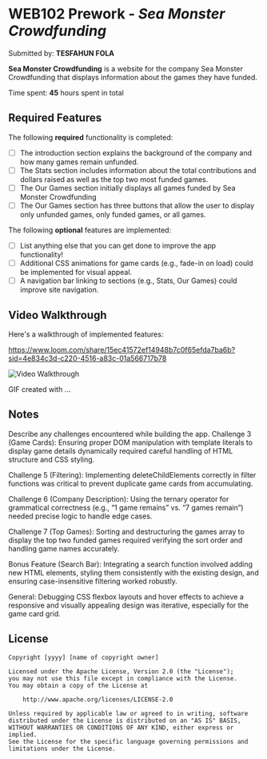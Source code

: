 # WEB102 Prework - *Sea Monster Crowdfunding*

Submitted by: **TESFAHUN FOLA**

**Sea Monster Crowdfunding** is a website for the company Sea Monster Crowdfunding that displays information about the games they have funded.

Time spent: **45** hours spent in total

## Required Features

The following **required** functionality is completed:

* [ ] The introduction section explains the background of the company and how many games remain unfunded.
* [ ] The Stats section includes information about the total contributions and dollars raised as well as the top two most funded games.
* [ ] The Our Games section initially displays all games funded by Sea Monster Crowdfunding
* [ ] The Our Games section has three buttons that allow the user to display only unfunded games, only funded games, or all games.

The following **optional** features are implemented:

* [ ] List anything else that you can get done to improve the app functionality!
* [ ]  Additional CSS animations for game cards (e.g., fade-in on load) could be implemented for visual appeal.
* [ ] A navigation bar linking to sections (e.g., Stats, Our Games) could improve site navigation.

## Video Walkthrough

Here's a walkthrough of implemented features:


 https://www.loom.com/share/15ec41572ef14948b7c0f65efda7ba6b?sid=4e834c3d-c220-4516-a83c-01a566717b78


<img src='http://i.imgur.com/link/to/your/gif/file.gif' title='Video Walkthrough' width='' alt='Video Walkthrough' />

<!-- Replace this with whatever GIF tool you used! -->
GIF created with ...  
<!-- Recommended tools:
[Kap](https://getkap.co/) for macOS
[ScreenToGif](https://www.screentogif.com/) for Windows
[peek](https://github.com/phw/peek) for Linux. -->

## Notes

Describe any challenges encountered while building the app.
Challenge 3 (Game Cards): Ensuring proper DOM manipulation with template literals to display game details dynamically required careful handling of HTML structure and CSS styling.

Challenge 5 (Filtering): Implementing deleteChildElements correctly in filter functions was critical to prevent duplicate game cards from accumulating.

Challenge 6 (Company Description): Using the ternary operator for grammatical correctness (e.g., “1 game remains” vs. “7 games remain”) needed precise logic to handle edge cases.

Challenge 7 (Top Games): Sorting and destructuring the games array to display the top two funded games required verifying the sort order and handling game names accurately.

Bonus Feature (Search Bar): Integrating a search function involved adding new HTML elements, styling them consistently with the existing design, and ensuring case-insensitive filtering worked robustly.

General: Debugging CSS flexbox layouts and hover effects to achieve a responsive and visually appealing design was iterative, especially for the game card grid.

## License

    Copyright [yyyy] [name of copyright owner]

    Licensed under the Apache License, Version 2.0 (the "License");
    you may not use this file except in compliance with the License.
    You may obtain a copy of the License at

        http://www.apache.org/licenses/LICENSE-2.0

    Unless required by applicable law or agreed to in writing, software
    distributed under the License is distributed on an "AS IS" BASIS,
    WITHOUT WARRANTIES OR CONDITIONS OF ANY KIND, either express or implied.
    See the License for the specific language governing permissions and
    limitations under the License.
